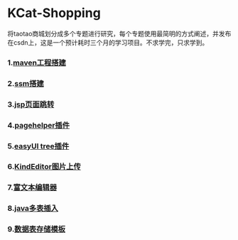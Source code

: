 # KCat-Shopping
将taotao商城划分成多个专题进行研究，每个专题使用最简明的方式阐述，并发布在csdn上，这是一个预计耗时三个月的学习项目。不求学完，只求学到。   

### 1.[maven工程搭建](doc/maven.md)     

### 2.[ssm搭建](doc/ssm.md )  

### 3.[jsp页面跳转](doc/pageController.md)     

### 4.[pagehelper插件](doc/pagehelper.md)       

### 5.[easyUI tree插件](doc/easyUI_tree.md)     

### 6.[KindEditor图片上传](doc/KindEditor_upload.md)      

### 7.[富文本编辑器](doc/RichTextEditor.md)

### 8.[java多表插入](doc/insertSurfaces.md)      

### 9.[数据表存储模板](doc/tableTemplate.md)  

